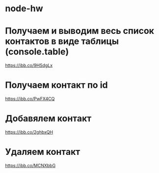 # node-hw

# Получаем и выводим весь список контактов в виде таблицы (console.table)

https://ibb.co/9HSdgLx

# Получаем контакт по id

https://ibb.co/PwFX4CQ

# Добавялем контакт

https://ibb.co/2ghbxQH

# Удаляем контакт

https://ibb.co/MCNXbbG
